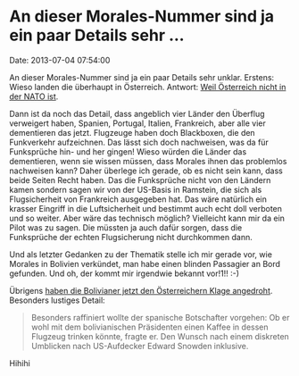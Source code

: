 An dieser Morales-Nummer sind ja ein paar Details sehr \...
===========================================================

Date: 2013-07-04 07:54:00

An dieser Morales-Nummer sind ja ein paar Details sehr unklar. Erstens:
Wieso landen die überhaupt in Österreich. Antwort: [Weil Österreich
nicht in der NATO
ist](http://derstandard.at/1371171494282/Ausnahmen-fuer-Praesidentenflugzeuge).

Dann ist da noch das Detail, dass angeblich vier Länder den Überflug
verweigert haben, Spanien, Portugal, Italien, Frankreich, aber alle vier
dementieren das jetzt. Flugzeuge haben doch Blackboxen, die den
Funkverkehr aufzeichnen. Das lässt sich doch nachweisen, was da für
Funksprüche hin- und her gingen! Wieso würden die Länder das
dementieren, wenn sie wissen müssen, dass Morales ihnen das problemlos
nachweisen kann? Daher überlege ich gerade, ob es nicht sein kann, dass
beide Seiten Recht haben. Das die Funksprüche nicht von den Ländern
kamen sondern sagen wir von der US-Basis in Ramstein, die sich als
Flugsicherheit von Frankreich ausgegeben hat. Das wäre natürlich ein
krasser Eingriff in die Luftsicherheit und bestimmt auch echt doll
verboten und so weiter. Aber wäre das technisch möglich? Vielleicht kann
mir da ein Pilot was zu sagen. Die müssten ja auch dafür sorgen, dass
die Funksprüche der echten Flugsicherung nicht durchkommen dann.

Und als letzter Gedanken zu der Thematik stelle ich mir gerade vor, wie
Morales in Bolivien verkündet, man habe einen blinden Passagier an Bord
gefunden. Und oh, der kommt mir irgendwie bekannt vor!1!! :-)

Übrigens [haben die Bolivianer jetzt den Österreichern Klage
angedroht](http://derstandard.at/1371171489081/Boliviens-UN-Vertretung-droht-Wien-mit-Klage).
Besonders lustiges Detail:

> Besonders raffiniert wollte der spanische Botschafter vorgehen: Ob er
> wohl mit dem bolivianischen Präsidenten einen Kaffee in dessen
> Flugzeug trinken könnte, fragte er. Den Wunsch nach einem diskreten
> Umblicken nach US-Aufdecker Edward Snowden inklusive.

Hihihi

